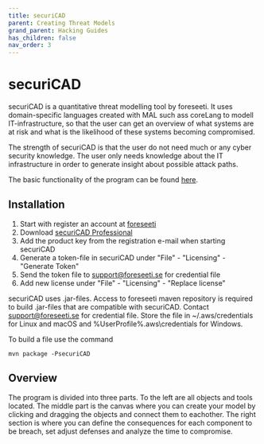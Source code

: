 ```yaml
---
title: securiCAD
parent: Creating Threat Models
grand_parent: Hacking Guides
has_children: false
nav_order: 3
---
```


# securiCAD 

securiCAD is a quantitative threat modelling tool by foreseeti. It uses domain-specific languages created with MAL such ass coreLang to modell IT-infrastructure, so that the user can get an overview of what systems are at risk and what is the likelihood of these systems becoming compromised.

The strength of securiCAD is that the user do not need much or any cyber security knowledge. The user only needs knowledge about the IT infrastructure in order to generate insight about possible attack paths.

The basic functionality of the program can be found [here](https://www.youtube.com/watch?v=aDYWTVa88gk).


## Installation

1. Start with register an account at [foreseeti](https://signup.report.securicad.com/)
2. Download [securiCAD Professional](https://foreseeti.com/securicad-professional/)
3. Add the product key from the registration e-mail when starting securiCAD
4. Generate a token-file in securiCAD under "File" - "Licensing" - "Generate Token"
5. Send the token file to support@foreseeti.se for credential file
6. Add new license under "File" - "Licensing" - "Replace license"

securiCAD uses .jar-files. Access to foreseeti maven repository is required to build .jar-files that are compatible with securiCAD. Contact support@foreseeti.se for credential file. Store the file in ~/.aws/credentials for Linux and macOS and %UserProfile%\.aws\credentials for Windows.

To build a file use the command
```
mvn package -PsecuriCAD
```

## Overview

The program is divided into three parts. To the left are all objects and tools located. The middle part is the canvas where you can create your model by clicking and dragging the objects and connect them to eachother. The right section is where you can define the consequences for each component to be breach, set adjust defenses and analyze the time to compromise.
